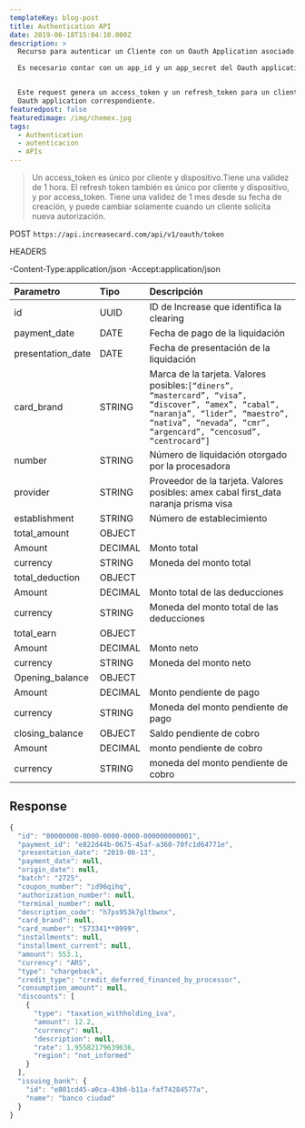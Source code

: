 ```yaml
---
templateKey: blog-post
title: Authentication API
date: 2019-06-18T15:04:10.000Z
description: >
  Recurso para autenticar un Cliente con un Oauth Application asociado. 

  Es necesario contar con un app_id y un app_secret del Oauth application.


  Este request genera un access_token y un refresh_token para un cliente y su
  Oauth application correspondiente.
featuredpost: false
featuredimage: /img/chemex.jpg
tags:
  - Authentication
  - autenticacion
  - APIs
---
```


>Un access_token es único por cliente y dispositivo.Tiene una validez de 1 hora.
>El refresh token también es único por cliente y dispositivo, y por access_token. Tiene una validez de 1 mes desde su fecha de creación, y puede cambiar solamente cuando un cliente solicita nueva autorización.

POST
`https://api.increasecard.com/api/v1/oauth/token` 

HEADERS

-Content-Type:application/json
-Accept:application/json

| Parametro         | Tipo    | Descripción                               |
| :---------------- | :---    | :---------------------------------------- |
| id                | UUID    | ID de Increase que identifica la clearing |
| payment_date      | DATE    | Fecha de pago de la liquidación           |
| presentation_date | DATE    | Fecha de presentación de la liquidación   |
| card_brand        | STRING  |Marca de la tarjeta. Valores posibles:`[“diners”, “mastercard”, “visa”, “discover”, “amex”, “cabal”, “naranja”, “lider”, “maestro”, “nativa”, “nevada”, “cmr”, “argencard”, “cencosud”, “centrocard”]`|
|number|STRING|Número de liquidación otorgado por la procesadora|
|provider|STRING|Proveedor de la tarjeta. Valores posibles: amex cabal first_data naranja prisma visa |
|establishment|STRING|Número de establecimiento|
|total_amount|OBJECT||
|Amount|DECIMAL|Monto total|
|currency|STRING|Moneda del monto total|
|total_deduction|OBJECT||
|Amount|DECIMAL|Monto total de las deducciones|
|currency|STRING|Moneda del monto total de las deducciones|
|total_earn|OBJECT||
|Amount|DECIMAL|Monto neto|
|currency|STRING|Moneda del monto neto|
|Opening_balance|OBJECT||Saldo anterior pendiente de pago|
|Amount|DECIMAL|Monto pendiente de pago|
|currency|STRING|Moneda del monto pendiente de pago|
|closing_balance|OBJECT|Saldo pendiente de cobro|
|Amount|DECIMAL|monto pendiente de cobro|
|currency|STRING|moneda del monto pendiente de cobro|



## Response

``` javascript
{
  "id": "00000000-0000-0000-0000-000000000001",
  "payment_id": "e822d44b-0675-45af-a360-70fc1d64771e",
  "presentation_date": "2019-06-13",
  "payment_date": null,
  "origin_date": null,
  "batch": "2725",
  "coupon_number": "id96qihq",
  "authorization_number": null,
  "terminal_number": null,
  "description_code": "h7ps953k7gltbwnx",
  "card_brand": null,
  "card_number": "573341**0999",
  "installments": null,
  "installment_current": null,
  "amount": 553.1,
  "currency": "ARS",
  "type": "chargeback",
  "credit_type": "credit_deferred_financed_by_processor",
  "consumption_amount": null,
  "discounts": [
    {
      "type": "taxation_withholding_iva",
      "amount": 12.2,
      "currency": null,
      "description": null,
      "rate": 1.95582179639636,
      "region": "not_informed"
    }
  ],
  "issuing_bank": {
    "id": "e801cd45-a0ca-43b6-b11a-faf74284577a",
    "name": "banco ciudad"
  }
}
```
